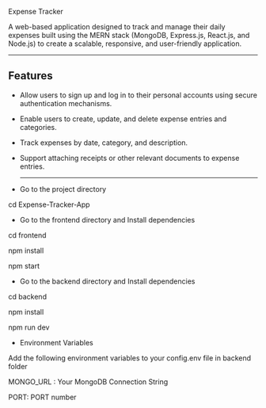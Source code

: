 Expense Tracker

A web-based application designed to track and manage their daily expenses built using the MERN stack (MongoDB, Express.js, React.js, and Node.js) to create a scalable, responsive, and user-friendly application.

----------
Features
---

- Allow users to sign up and log in to their personal accounts using secure authentication mechanisms.

- Enable users to create, update, and delete expense entries and categories.

- Track expenses by date, category, and description.

- Support attaching receipts or other relevant documents to expense entries.

  -------------

- Go to the project directory

cd Expense-Tracker-App

- Go to the frontend directory and Install dependencies

cd frontend

npm install

npm start

- Go to the backend directory and Install dependencies

cd backend

npm install

npm run dev

- Environment Variables

Add the following environment variables to your config.env file in backend folder

MONGO_URL : Your MongoDB Connection String

PORT: PORT number

